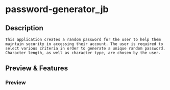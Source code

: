 # password-generator_jb

## Description
    This application creates a random password for the user to help them maintain security in accessing their account. The user is required to select various criteria in order to generate a unique random password. Character length, as well as character type, are chosen by the user. 

## Preview & Features

### Preview
    
